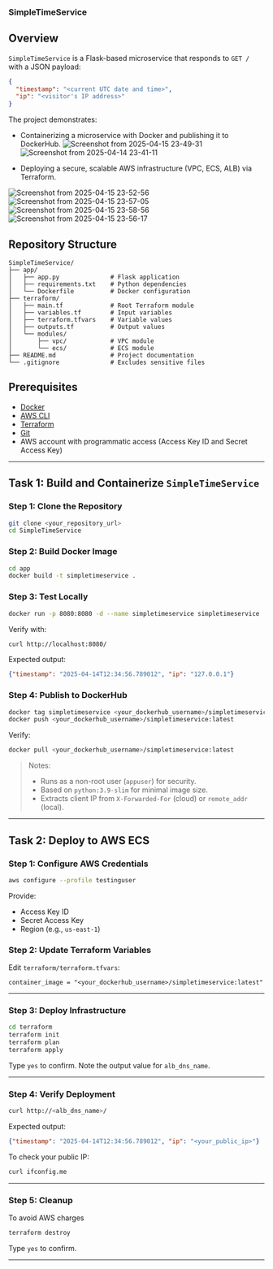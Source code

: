 
### SimpleTimeService

## Overview

`SimpleTimeService` is a Flask-based microservice that responds to `GET /` with a JSON payload:

```json
{
  "timestamp": "<current UTC date and time>",
  "ip": "<visitor's IP address>"
}
```

The project demonstrates:

- Containerizing a microservice with Docker and publishing it to DockerHub.
![Screenshot from 2025-04-15 23-49-31](https://github.com/user-attachments/assets/f503610e-504d-40b9-a4e2-440fb3f7e5b6)
![Screenshot from 2025-04-14 23-41-11](https://github.com/user-attachments/assets/206e03fe-2700-4dc1-a1d8-6ac7511bcaf9)


- Deploying a secure, scalable AWS infrastructure (VPC, ECS, ALB) via Terraform.

![Screenshot from 2025-04-15 23-52-56](https://github.com/user-attachments/assets/1fca25f7-68b4-480e-b230-1a9c228f60d9)
![Screenshot from 2025-04-15 23-57-05](https://github.com/user-attachments/assets/89c4ee06-a087-4145-b6cd-44ddb126bb3d)
![Screenshot from 2025-04-15 23-58-56](https://github.com/user-attachments/assets/2eb6b1f4-7d00-4dda-aa5e-7aad3299fb59)
![Screenshot from 2025-04-15 23-56-17](https://github.com/user-attachments/assets/bd43f6f5-766c-4344-90c5-620fe1c0ba7c)



## Repository Structure

```
SimpleTimeService/
├── app/
│   ├── app.py              # Flask application
│   ├── requirements.txt    # Python dependencies
│   └── Dockerfile          # Docker configuration
├── terraform/
│   ├── main.tf             # Root Terraform module
│   ├── variables.tf        # Input variables
│   ├── terraform.tfvars    # Variable values
│   ├── outputs.tf          # Output values
│   └── modules/
│       ├── vpc/            # VPC module
│       └── ecs/            # ECS module
├── README.md               # Project documentation
└── .gitignore              # Excludes sensitive files
```

## Prerequisites

- [Docker](https://docs.docker.com/get-docker/)
- [AWS CLI](https://docs.aws.amazon.com/cli/latest/userguide/install-cliv2.html)
- [Terraform](https://developer.hashicorp.com/terraform/install)
- [Git](https://git-scm.com/)
- AWS account with programmatic access (Access Key ID and Secret Access Key)

---

## Task 1: Build and Containerize `SimpleTimeService`

### Step 1: Clone the Repository

```bash
git clone <your_repository_url>
cd SimpleTimeService
```

### Step 2: Build Docker Image

```bash
cd app
docker build -t simpletimeservice .
```

### Step 3: Test Locally

```bash
docker run -p 8080:8080 -d --name simpletimeservice simpletimeservice
```

Verify with:

```bash
curl http://localhost:8080/
```

Expected output:

```json
{"timestamp": "2025-04-14T12:34:56.789012", "ip": "127.0.0.1"}
```

### Step 4: Publish to DockerHub

```bash
docker tag simpletimeservice <your_dockerhub_username>/simpletimeservice:latest
docker push <your_dockerhub_username>/simpletimeservice:latest
```

Verify:

```bash
docker pull <your_dockerhub_username>/simpletimeservice:latest
```

> Notes:
> - Runs as a non-root user (`appuser`) for security.
> - Based on `python:3.9-slim` for minimal image size.
> - Extracts client IP from `X-Forwarded-For` (cloud) or `remote_addr` (local).

---

## Task 2: Deploy to AWS ECS

### Step 1: Configure AWS Credentials

```bash
aws configure --profile testinguser
```

Provide:
- Access Key ID
- Secret Access Key
- Region (e.g., `us-east-1`)


### Step 2: Update Terraform Variables

Edit `terraform/terraform.tfvars`:

```hcl
container_image = "<your_dockerhub_username>/simpletimeservice:latest"
```

---

### Step 3: Deploy Infrastructure

```bash
cd terraform
terraform init
terraform plan
terraform apply
```

Type `yes` to confirm. Note the output value for `alb_dns_name`.

---

### Step 4: Verify Deployment

```bash
curl http://<alb_dns_name>/
```

Expected output:

```json
{"timestamp": "2025-04-14T12:34:56.789012", "ip": "<your_public_ip>"}
```

To check your public IP:

```bash
curl ifconfig.me
```

---

### Step 5: Cleanup

To avoid AWS charges

```bash
terraform destroy
```

Type `yes` to confirm.

---
